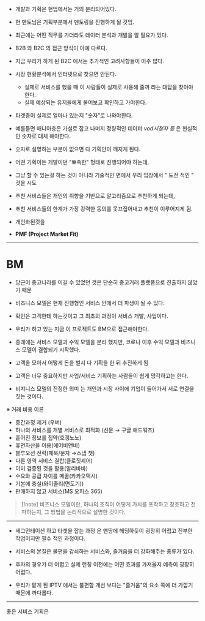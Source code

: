 


- 개발과 기획은 현업에서는 거의 분리되어있다.
- 현 멘토님은 기획부분에서 멘토링을 진행하게 될 것임.
- 최근에는 어떤 직무를 가더라도 데이터 분석과 개발을 알 필요가 있다.

- B2B 와 B2C 의 접근 방식이 아예 다르다.

- 지금 우리가 하게 된 B2C 에서는 추가적인 고려사항들이 아주 많다.


- 시장 현황분석에서 인터넷으로 찾으면 안된다.
	- 실제로 서비스를 했을 때 이 사람들이 실제로 사용해 줄까 라는 대답을 찾아야 한다.
	- 실제 예상되는 유저들에게 물어보고 확인하고 가야한다.

- 타겟층이 실제로 얼마나 있는지 "숫자"로 나와야한다.
- 예를들면 매니아층은 가설로 잡고 나머지 정량적인 데이터 *vod시청자 등* 은 현실적인 숫자로 대체 해야한다.

- 숫자로 설명하는 부분이 없으면 다 기획안이 깨지게 된다.

- 어떤 기획이든 개발이던 "뾰족한" 형태로 진행되어야 하는데,

- 그냥 할 수 있는걸 하는 것이 아니라 기술적인 면에서 우리 입장에서 " 도전 적인 " 것을 시도

- 추천 서비스들은 개인의 취향을 기반으로 알고리즘으로 추천하게 되는데,
- 추천 서비스들의 한계가 가장 강력한 동의를 못끄집어내고 추천이 이루어지게 됨.

- 개인화된것을 

- **PMF (Project Market Fit)**

---

# BM

- 당근이 중고나라를 이길 수 있었던 것은 단순히 중고거래 플랫폼으로 진출하지 않았기 때문


- 비즈니스 모델은 현재 진행형인 서비스 안에서 더 파생이 될 수 있다.

- 확인은 고객한테 하는것이고 그 최초의 과정이 서비스 개발, 사업이다.


- 우리가 하고 있는 지금 이 프로젝트도  BM으로 접근해야한다.

- 종래에는 서비스 모델과 수익 모델을 분리 했지만, 코로나 이후 수익 모델과 비즈니스 모델이 결합되기 시작했다.

- 고객을 모아서 어떻게 돈을 벌지 다 기획을 한 뒤 추진하게 됨

- 고객은 너무 중요하지만 사업/서비스 기획하는 사람들이 쉽게 망각하고는 한다.

- 비지니스 모델의 진정한 의미 는 개인과 시장 사이에 기업이 들어가서 서로 연결을 짓는 것이다.

※ 거래 비용 이론

- 중간과정 제거 (우버)
- 하나의 서비스를 개별 서비스로 최적화 (신문 → 구글 애드워즈)
- 흩어진 정보를 집약(호갱노노)
- 휴면자산을 이용(에어비앤비)
- 블루오션 전략(페북/문자 →스냅 챗)
- 다른 영역 서비스 결합(클로짓셰어)
- 이미 검증된 것을 활용(알리바바)
- 수요와 공급 차이를 메꿈(카카오택시)
- 기본에 충실(와이즐리(면도기))
- 판매하지 않고 서비스(MS 오피스 365)

>[!note] 비즈니스 모델이란, 
>하나의 조직이 어떻게 가치를 포착하고 창조하고 전파하는지, 그 방법을 논리적으로 설명한 것이다.


---

- 세그먼테이션 하고 타겟을 잡는 과정 은 맨땅에 헤딩하듯이 굉장히 어렵고 진부한 작업이지만 필수 적인 과정이다.

- 서비스의 본질은 불편을 감쇠하는 서비스와, 즐거움을 더 강화해주는 종류가 있다.

- 후자의 경우가 더 어렵고 실제 런칭 이전에는 어떤 효과를 가져올지 예측이 굉장히 어렵다.

- 우리가 맡게 된 IPTV 에서는 불편함 개선 보다는 "즐거움"의 요소 쪽에 더 가깝기 때문에 까다롭다.



---

좋은 서비스 기획은 